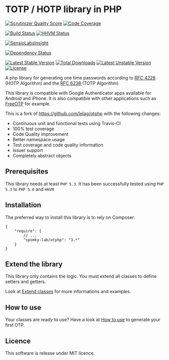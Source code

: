 # TOTP / HOTP library in PHP #

[![Scrutinizer Quality Score](https://scrutinizer-ci.com/g/Spomky-Labs/otphp/badges/quality-score.png?s=a184d180414b30764d19b421a12d6cf7e9e5e7c2)](https://scrutinizer-ci.com/g/Spomky-Labs/otphp/)
[![Code Coverage](https://scrutinizer-ci.com/g/Spomky-Labs/otphp/badges/coverage.png?s=d1bd1b26b56e581d6a4d1deb87eaadc51a05f31d)](https://scrutinizer-ci.com/g/Spomky-Labs/otphp/)

[![Build Status](https://travis-ci.org/Spomky-Labs/otphp.svg?branch=3.0.x)](https://travis-ci.org/Spomky-Labs/otphp)
[![HHVM Status](http://hhvm.h4cc.de/badge/Spomky-Labs/otphp.png)](http://hhvm.h4cc.de/package/Spomky-Labs/otphp)

[![SensioLabsInsight](https://insight.sensiolabs.com/projects/49e5925d-0dd8-4b89-a215-5eb33b4d96d9/big.png)](https://insight.sensiolabs.com/projects/49e5925d-0dd8-4b89-a215-5eb33b4d96d9)

[![Dependency Status](https://www.versioneye.com/user/projects/5388939114c158fa84000005/badge.svg)](https://www.versioneye.com/user/projects/5388939114c158fa84000005)

[![Latest Stable Version](https://poser.pugx.org/spomky-labs/otphp/v/stable.png)](https://packagist.org/packages/spomky-labs/otphp) [![Total Downloads](https://poser.pugx.org/spomky-labs/otphp/downloads.png)](https://packagist.org/packages/spomky-labs/otphp) [![Latest Unstable Version](https://poser.pugx.org/spomky-labs/otphp/v/unstable.png)](https://packagist.org/packages/spomky-labs/otphp) [![License](https://poser.pugx.org/spomky-labs/otphp/license.png)](https://packagist.org/packages/spomky-labs/otphp)

A php library for generating one time passwords according to [ RFC 4226 ](http://tools.ietf.org/html/rfc4226) (HOTP Algorithm) and the [ RFC 6238 ](http://tools.ietf.org/html/rfc6238) (TOTP Algorithm)

This library is compatible with Google Authenticator apps available for Android and iPhone. It is also compatible with other applications such as [FreeOTP](https://play.google.com/store/apps/details?id=org.fedorahosted.freeotp) for example.

This is a fork of https://github.com/lelag/otphp with the following changes:

* Continuous unit and functional tests using Travis-CI
* 100% test coverage
* Code Quality improvement
* Better namespace usage
* Test coverage and code quality information
* Issuer support
* Completely abstract objects

## Prerequisites ##

This library needs at least `PHP 5.3`.
It has been successfully tested using `PHP 5.3` to `PHP 5.6` and `HHVM`

## Installation ##

The preferred way to install this library is to rely on Composer:

    {
        "require": {
            // ...
            "spomky-lab/otphp": "3.*"
        }
    }

## Extend the library ##

This library only contains the logic. You must extend all classes to define setters and getters.

Look at [Extend classes](doc/Extend.md) for more informations and examples.

## How to use ##

Your classes are ready to use? Have a look at [How to use](doc/Use.md) to generate your first OTP.

## Licence

This software is release under MIT licence.
